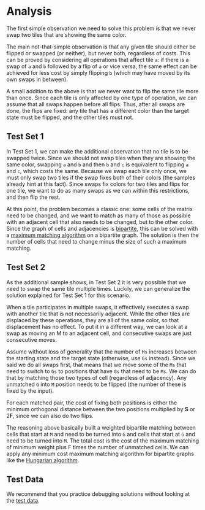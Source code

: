 # Analysis

The first simple observation we need to solve this problem is that we never swap two tiles that are showing the same color.

The main not-that-simple observation is that any given tile should either be flipped or swapped (or neither), but never both, regardless of costs. This can be proved by considering all operations that affect tile `a`: if there is a swap of `a` and `b` followed by a flip of `a` or vice versa, the same effect can be achieved for less cost by simply flipping `b` (which may have moved by its own swaps in between).

A small addition to the above is that we never want to flip the same tile more than once. Since each tile is only affected by one type of operation, we can assume that all swaps happen before all flips. Thus, after all swaps are done, the flips are fixed: any tile that has a different color than the target state must be flipped, and the other tiles must not.

## Test Set 1

In Test Set 1, we can make the additional observation that no tile is to be swapped twice. Since we should not swap tiles when they are showing the same color, swapping `a` and `b` and then `b` and `c` is equivalent to flipping `a` and `c`, which costs the same. Because we swap each tile only once, we must only swap two tiles if the swap fixes both of their colors (the samples already hint at this fact). Since swaps fix colors for two tiles and flips for one tile, we want to do as many swaps as we can within this restrictions, and then flip the rest.

At this point, the problem becomes a classic one: some cells of the matrix need to be changed, and we want to match as many of those as possible with an adjacent cell that also needs to be changed, but to the other color. Since the graph of cells and adjacencies is [bipartite](https://en.wikipedia.org/wiki/Bipartite_graph), this can be solved with a [maximum matching algorithm](<https://en.wikipedia.org/wiki/Matching_(graph_theory)>) on a bipartite graph. The solution is then the number of cells that need to change minus the size of such a maximum matching.

## Test Set 2

As the additional sample shows, in Test Set 2 it is very possible that we need to swap the same tile multiple times. Luckily, we can generalize the solution explained for Test Set 1 for this scenario.

When a tile participates in multiple swaps, it effectively executes a swap with another tile that is not necessarily adjacent. While the other tiles are displaced by these operations, they are all of the same color, so that displacement has no effect. To put it in a different way, we can look at a swap as moving an M to an adjacent cell, and consecutive swaps are just consecutive moves.

Assume without loss of generality that the number of `Ms` increases between the starting state and the target state (otherwise, use `Gs` instead). Since we said we do all swaps first, that means that we move some of the `Ms` that need to switch to `Gs` to positions that have `Gs` that need to be `Ms`. We can do that by matching those two types of cell (regardless of adjacency). Any unmatched `G` into `M` position needs to be flipped (the number of these is fixed by the input).

For each matched pair, the cost of fixing both positions is either the minimum orthogonal distance between the two positions multiplied by **S** or 2**F**, since we can also do two flips.

The reasoning above basically built a weighted bipartite matching between cells that start at `M` and need to be turned into `G` and cells that start at `G` and need to be turned into `M`. The total cost is the cost of the maximum matching of minimum weight plus F times the number of unmatched cells. We can apply any minimum cost maximum matching algorithm for bipartite graphs like the [Hungarian algorithm](https://en.wikipedia.org/wiki/Hungarian_algorithm).

## Test Data

We recommend that you practice debugging solutions without looking at the [test data](https://codejam.googleapis.com/dashboard/get_file/AQj_6U1nyWaHVkMnm0ffMTzfJt7BvPLizIA0pBAiZMepK2I_g08zBmHB9LXA3jNaYZU/test_data.zip).
